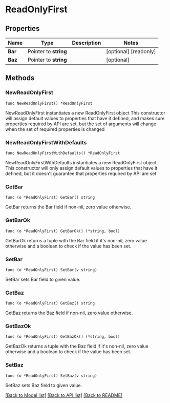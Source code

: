 # ReadOnlyFirst

## Properties

Name | Type | Description | Notes
------------ | ------------- | ------------- | -------------
**Bar** | Pointer to **string** |  | [optional] [readonly] 
**Baz** | Pointer to **string** |  | [optional] 

## Methods

### NewReadOnlyFirst

`func NewReadOnlyFirst() *ReadOnlyFirst`

NewReadOnlyFirst instantiates a new ReadOnlyFirst object
This constructor will assign default values to properties that have it defined,
and makes sure properties required by API are set, but the set of arguments
will change when the set of required properties is changed

### NewReadOnlyFirstWithDefaults

`func NewReadOnlyFirstWithDefaults() *ReadOnlyFirst`

NewReadOnlyFirstWithDefaults instantiates a new ReadOnlyFirst object
This constructor will only assign default values to properties that have it defined,
but it doesn't guarantee that properties required by API are set

### GetBar

`func (o *ReadOnlyFirst) GetBar() string`

GetBar returns the Bar field if non-nil, zero value otherwise.

### GetBarOk

`func (o *ReadOnlyFirst) GetBarOk() (*string, bool)`

GetBarOk returns a tuple with the Bar field if it's non-nil, zero value otherwise
and a boolean to check if the value has been set.

### SetBar

`func (o *ReadOnlyFirst) SetBar(v string)`

SetBar sets Bar field to given value.

### GetBaz

`func (o *ReadOnlyFirst) GetBaz() string`

GetBaz returns the Baz field if non-nil, zero value otherwise.

### GetBazOk

`func (o *ReadOnlyFirst) GetBazOk() (*string, bool)`

GetBazOk returns a tuple with the Baz field if it's non-nil, zero value otherwise
and a boolean to check if the value has been set.

### SetBaz

`func (o *ReadOnlyFirst) SetBaz(v string)`

SetBaz sets Baz field to given value.


[[Back to Model list]](../README.md#documentation-for-models) [[Back to API list]](../README.md#documentation-for-api-endpoints) [[Back to README]](../README.md)


